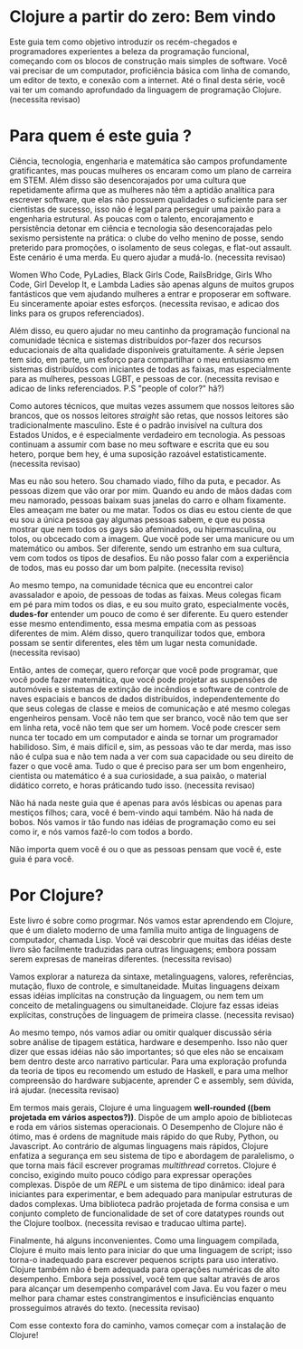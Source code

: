 <!-- This guide aims to introduce newcomers and experienced programmers alike to -->
<!-- the beauty of functional programming, starting with the simplest building -->
<!-- blocks of software. You’ll need a computer, basic proficiency in the -->
<!-- command line, a text editor, and an internet connection. By the end of this -->
<!-- series, you’ll have a thorough command of the Clojure programming -->
<!-- language. -->


# Clojure a partir do zero: Bem vindo

Este guia tem como objetivo introduzir os recém-chegados e programadores
experientes a beleza da programação funcional, começando com os blocos de
construção mais simples de software. Você vai precisar de um computador,
proficiência básica com linha de comando, um editor de texto, e conexão com a
internet. Até o final desta série, você vai ter um comando aprofundado da
linguagem de programação Clojure. (necessita revisao)


<!-- Who is this guide for? -->
<!-- Science, technology, engineering, and mathematics are deeply rewarding -->
<!-- fields, yet few women enter STEM as a career path. Still more are -->
<!-- discouraged by a culture which repeatedly asserts that women lack the -->
<!-- analytic aptitude for writing software, that they are not driven enough to -->
<!-- be successful scientists, that it’s not cool to pursue a passion for -->
<!-- structural engineering. Those few with the talent, encouragement, and -->
<!-- persistence to break in to science and tech are discouraged by persistent -->
<!-- sexism in practice: the old boy’s club of tenure, being passed over for -->
<!-- promotions, isolation from peers, and flat-out assault. This landscape -->
<!-- sucks. I want to help change it. -->


# Para quem é este guia ?

Ciência, tecnologia, engenharia e matemática são campos profundamente
gratificantes, mas poucas mulheres os encaram como um plano de
carreira em STEM. Além disso são desencorajados por uma cultura que repetidamente afirma
que as mulheres não têm a aptidão analítica para escrever software, que elas não
possuem qualidades o suficiente para ser cientistas de sucesso, isso não é legal para
perseguir uma paixão para a engenharia estrutural. As poucas com o talento,
encorajamento e persistência detonar em ciência e tecnologia são
desencorajadas pelo sexismo persistente na prática: o clube do velho menino de
posse, sendo preterido para promoções, o isolamento de seus colegas, e flat-out
assault. Este cenário é uma merda. Eu quero ajudar a mudá-lo. (necessita
revisao)

[stem]: http://en.wikipedia.org/wiki/STEM_fields

<!-- Women Who Code, PyLadies, Black Girls Code, RailsBridge, Girls Who Code, -->
<!-- Girl Develop It, and Lambda Ladies are just a few of the fantastic groups -->
<!-- helping women enter and thrive in software. I wholeheartedly support these -->
<!-- efforts -->

Women Who Code, PyLadies, Black Girls Code, RailsBridge, Girls Who Code, Girl
Develop It, e Lambda Ladies são apenas alguns de muitos grupos fantásticos que
vem ajudando mulheres a entrar e proposerar em software. Eu sinceramente apoiar
estes esforços. (necessita revisao, e adicao dos links para os grupos
referenciados).

<!-- In addition, I want to help in my little corner of the technical -->
<!-- community–functional programming and distributed systems–by making high-quality -->
<!-- educational resources available for free. The Jepsen series has been, in part, -->
<!-- an effort to share my enthusiasm for distributed systems with beginners of all -->
<!-- stripes–but especially for women, LGBT folks, and people of color. -->


Além disso, eu quero ajudar no meu cantinho da programação funcional na
comunidade técnica e sistemas distribuídos por-fazer dos recursos educacionais
de alta qualidade disponíveis gratuitamente. A série Jepsen tem sido, em parte,
um esforço para compartilhar o meu entusiasmo em sistemas distribuídos com
iniciantes de todas as faixas, mas especialmente para as mulheres, pessoas LGBT,
e pessoas de cor. (necessita revisao e adicao de links referenciados. P.S
"people of color?" hã?)

<!-- As technical authors, we often assume that our readers are white, that our -->
<!-- readers are straight, that our readers are traditionally male. This is the -->
<!-- invisible default in US culture, and it’s especially true in tech. People -->
<!-- continue to assume on the basis of my software and writing that I’m straight, -->
<!-- because well hey, it’s a statistically reasonable assumption. -->

Como autores técnicos, que muitas vezes assumem que nossos leitores são brancos,
que os nossos leitores *straight*  são retas, que nossos leitores são tradicionalmente
masculino. Este é o padrão invisível na cultura dos Estados Unidos, e é
especialmente verdadeiro em tecnologia. As pessoas continuam a assumir com base
no meu software e escrita que eu sou hetero, porque bem hey, é uma suposição
razoável estatisticamente. (necessita revisao)

<!-- But I’m not straight. I get called faggot, cocksucker, and sinner. People say -->
<!-- they’ll pray for me. When I walk hand-in-hand with my boyfriend, people roll -->
<!-- down their car windows and stare. They threaten to beat me up or kill me. Every -->
<!-- day I’m aware that I’m the only gay person some people know, and that I can show -->
<!-- that not all gay people are effeminate, or hypermasculine, Or ditzy, or obsessed -->
<!-- with image. That you can be a manicurist or a mathematician or both. Being -->
<!-- different, being a stranger in your culture, comes with all kinds of -->
<!-- challenges. I can’t speak to everyone’s experience, but I can take a pretty good -->
<!-- guess. -->

Mas eu não sou hetero. Sou chamado viado, filho da puta, e pecador. As pessoas
dizem que vão orar por mim. Quando eu ando de mãos dadas com meu namorado,
pessoas baixam suas janelas do carro e olham fixamente. Eles ameaçam
me bater ou me matar. Todos os dias eu estou ciente de que eu sou a única pessoa
gay algumas pessoas sabem, e que eu possa mostrar que nem todos os gays são
afeminados, ou hipermasculina, ou tolos, ou obcecado com a imagem. Que você pode
ser uma manicure ou um matemático ou ambos. Ser diferente, sendo um estranho em
sua cultura, vem com todos os tipos de desafios. Eu não posso falar com a
experiência de todos, mas eu posso dar um bom palpite. (necessita reviso)

<!-- At the same time, in the technical community I’ve found overwhelming warmth and -->
<!-- support, from people of all stripes. My peers stand up for me every day, and I’m -->
<!-- so thankful–especially you straight dudes–for understanding a bit of what it’s -->
<!-- like to be different. I want to extend that same understanding, that same -->
<!-- empathy, to people unlike myself. Moreover, I want to reassure everyone that -->
<!-- though they may feel different, they do have a place in this community. -->

Ao mesmo tempo, na comunidade técnica que eu encontrei calor avassalador e
apoio, de pessoas de todas as faixas. Meus colegas ficam em pé para mim todos os dias,
e eu sou muito grato, especialmente vocês, **dudes-for** entender um pouco de
como é ser diferente. Eu quero estender esse mesmo entendimento, essa mesma
empatia com as pessoas diferentes de mim. Além disso, quero tranquilizar todos
que, embora possam se sentir diferentes, eles têm um lugar nesta
comunidade. (necessita revisao)

<!-- So before we begin, I want to reinforce that you can program, that you can do -->
<!-- math, that you can design car suspensions and fire suppression systems and -->
<!-- spacecraft control software and distributed databases, regardless of what your -->
<!-- classmates and media and even fellow engineers think. You don’t have to be -->
<!-- white, you don’t have to be straight, you don’t have to be a man. You can grow -->
<!-- up never having touched a computer and still become a skilled programmer. Yeah, -->
<!-- it’s harder–and yeah, people will give you shit, but that’s not your fault and -->
<!-- has nothing to do with your ability or your right to do what you love. All it -->
<!-- takes to be a good engineer, scientist, or mathematician is your curiosity, your -->
<!-- passion, the right teaching material, and putting in the hours. -->

Então, antes de começar, quero reforçar que você pode programar, que você pode
fazer matemática, que você pode projetar as suspensões de automóveis e sistemas
de extinção de incêndios e software de controle de naves espaciais e bancos de
dados distribuídos, independentemente do que seus colegas de classe e meios de
comunicação e até mesmo colegas engenheiros pensam. Você não tem que ser
branco, você não tem que ser em linha reta, você não tem que ser um homem. Você
pode crescer sem nunca ter tocado em um computador e ainda se tornar um
programador habilidoso. Sim, é mais difícil e, sim, as pessoas vão te dar merda,
mas isso não é culpa sua e não tem nada a ver com sua capacidade ou seu direito
de fazer o que você ama. Tudo o que é preciso para ser um bom engenheiro,
cientista ou matemático é a sua curiosidade, a sua paixão, o material didático
correto, e horas práticando tudo isso. (necessita revisao)

<!-- There’s nothing in this guide that’s just for lesbian grandmas or just for -->
<!-- mixed-race kids; bros, you’re welcome here too. There’s nothing dumbed -->
<!-- down. We’re gonna go as deep into the ideas of programming as I know how to go, -->
<!-- and we’re gonna do it with everyone on board. -->

Não há nada neste guia que é apenas para avós lésbicas ou apenas para mestiços
filhos; cara, você é bem-vindo aqui também. Não há nada de bobos. Nós vamos ir
tão fundo nas idéias de programação como eu sei como ir, e nós vamos fazê-lo com
todos a bordo.

<!-- No matter who you are or who people think you are, this guide is for -->
<!-- you. -->

Não importa quem você é ou o que as pessoas pensam que você é, este guia é para você.

# Por Clojure?

<!-- This book is about how to program. We’ll be learning in Clojure, which is a -->
<!-- modern dialect of a very old family of computer languages, called Lisp. You’ll -->
<!-- find that many of this book’s ideas will translate readily to other languages; -->
<!-- though they may be expressed in different ways. -->

Este livro é sobre como progrmar. Nós vamos estar aprendendo em Clojure, que é
um dialeto moderno de uma família muito antiga de linguagens de computador,
chamada Lisp. Você vai descobrir que muitas das idéias deste livro são
facilmente traduzidas  para outras linguagens; embora possam serem expresas de maneiras
diferentes. (necessita revisao)

<!-- We’re going to explore the nature of syntax, metalanguages, values, references, -->
<!-- mutation, control flow, and concurrency. Many languages leave these ideas -->
<!-- implicit in the language construction, or don’t have a concept of metalanguages -->
<!-- or concurrency at all. Clojure makes these ideas explicit, first-class language -->
<!-- constructs. -->

Vamos explorar a natureza da sintaxe, metalinguagens, valores, referências,
mutação, fluxo de controle, e simultaneidade. Muitas linguagens deixam essas idéias
implícitas na construção da linguagem, ou nem tem um conceito de metalinguagens
ou simultaneidade. Clojure faz essas ideias explícitas,
construções de linguagem de primeira classe. (necessita revisao)

<!-- At the same time, we’re going to defer or omit any serious discussion of static -->
<!-- type analysis, hardware, and performance. This is not to say that these ideas -->
<!-- aren’t important; just that they don’t fit well within this particular narrative -->
<!-- arc. For a deep exploration of type theory I recommend a study in Haskell, and -->
<!-- for a better understanding of underlying hardware, learning C and an assembly -->
<!-- language will undoubtedly help. -->

Ao mesmo tempo, nós vamos  adiar ou omitir qualquer discussão séria
sobre análise de tipagem estática, hardware e desempenho. Isso não quer dizer que
essas idéias não são importantes; só que eles não se encaixam bem dentro deste
arco narrativo particular. Para uma exploração profunda da teoria de tipos eu
recomendo um estudo de Haskell, e para uma melhor compreensão do hardware
subjacente, aprender C e assembly, sem dúvida, irá ajudar. (necessita revisao)


<!-- In more general terms, Clojure is a well-rounded language. It offers broad -->
<!-- library support and runs on multiple operating systems. Clojure performance is -->
<!-- not terrific, but is orders of magnitude faster than Ruby, Python, or -->
<!-- Javascript. Unlike some faster languages, Clojure emphasizes safety in its type -->
<!-- system and approach to parallelism, making it easier to write correct -->
<!-- multithreaded programs. Clojure is concise, requiring very little code to -->
<!-- express complex operations. It offers a REPL and dynamic type system: ideal for -->
<!-- beginners to experiment with, and well-suited for manipulating complex data -->
<!-- structures. A consistently designed standard library and full-featured set of -->
<!-- core datatypes rounds out the Clojure toolbox. -->

Em termos mais gerais, Clojure é uma linguagem **well-rounded ((bem projetada em vários aspectos?))**. Dispõe de um
amplo apoio de bibliotecas e roda em vários sistemas operacionais. O Desempenho de
Clojure não é ótimo, mas é ordens de magnitude mais rápido do que Ruby, Python,
ou Javascript. Ao contrário de algumas linguagens mais rápidos, Clojure enfatiza a
segurança em seu sistema de tipo e abordagem de paralelismo, o que torna mais
fácil escrever programas *multithread* corretos. Clojure é conciso, exigindo muito
pouco código para expressar operações complexas. Dispõe de um *REPL* e um sistema de
tipo dinâmico: ideal para iniciantes para experimentar, e bem adequado para
manipular estruturas de dados complexas. Uma biblioteca padrão projetada de
forma consisa e um conjunto completo de funcionalidade de set of
core datatypes rounds out the Clojure toolbox. (necessita revisao e traducao
ultima parte).

<!-- Finally, there are some drawbacks. As a compiled language, Clojure is much -->
<!-- slower to start than a scripting language; this makes it unsuitable for writing -->
<!-- small scripts for interactive use. Clojure is also not well-suited for -->
<!-- high-performance numeric operations. Though it is possible, you have to jump -->
<!-- through hoops to achieve performance comparable with Java. I’ll do my best to -->
<!-- call out these constraints and shortcomings as we proceed through the -->
<!-- text. -->

Finalmente, há alguns inconvenientes. Como uma linguagem compilada, Clojure é
muito mais lento para iniciar do que uma linguagem de script; isso torna-o
inadequado para escrever pequenos scripts para uso interativo. Clojure também
não é bem adequada para operações numéricas de alto desempenho. Embora seja
possível, você tem que saltar através de aros para alcançar um desempenho
comparável com Java. Eu vou fazer o meu melhor para chamar estes
constrangimentos e insuficiências enquanto prosseguimos através do
texto. (necessita revisao)

<!-- With that context out of the way, let’s get started by installing Clojure! -->

Com esse contexto fora do caminho, vamos começar com a instalação de Clojure!






